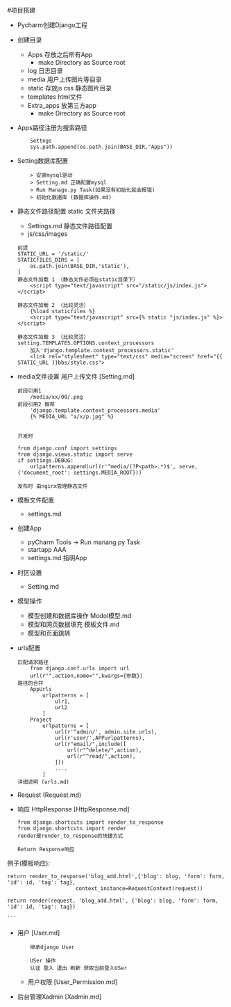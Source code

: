 #项目搭建

* Pycharm创建Django工程
* 创建目录
	* Apps 存放之后所有App 
		* make Directory as Source root
	* log 日志目录
	* media 用户上传图片等目录
	* static 存放js css 静态图片目录
	* templates html文件
	* Extra_apps 放第三方app
		* make Directory as Source root
* Apps路径注册为搜索路径

	```
		Settngs 
		sys.path.append(os.path.join(BASE_DIR,"Apps"))
	```
* Setting数据库配置

	```
		> 安装mysql驱动 
		> Setting.md 正确配置mysql
		> Run Manage.py Task(如果没有初始化就会报错)
		> 初始化数据库 (数据库操作.md)
	``` 

* 静态文件路径配置 static 文件夹路径
	* Settings.md 静态文件路径配置
	* js/css/images

	```
	前提
	STATIC_URL = '/static/'
	STATICFILES_DIRS = [
    	os.path.join(BASE_DIR,'static'),
	]
	静态文件加载 1 （静态文件必须在static目录下）
		<script type="text/javascript" src="/static/js/index.js"></script>
		
	静态文件加载 2 （比较灵活）
		{%load staticfiles %}
		<script type="text/javascript" src={% static "js/index.js" %}></script>
	
	静态文件加载 3 （比较灵活）
	setting.TEMPLATES.OPTIONS.context_processors
		加入'django.template.context_processors.static'
		<link rel="stylesheet" type="text/css" media="screen" href="{{ STATIC_URL }}bbs/style.css">
	```
	
* media文件设置 用户上传文件 [Setting.md]
	
	```
	前段引用1
		/media/xx/00/.png
	前段引用2 推荐
		'django.template.context_processors.media'
		{% MEDIA_URL "a/x/p.jpg" %}
	
	
	开发时
	
	from django.conf import settings
	from django.views.static import serve
	if settings.DEBUG:
	    urlpatterns.append(url(r'^media/(?P<path>.*)$', serve, {'document_root': settings.MEDIA_ROOT}))
	    
	发布时 由nginx管理静态文件
	```
* 模板文件配置
	* settings.md
	
* 创建App
	* pyCharm Tools -> Run manang.py Task
	* startapp AAA
	* settings.md 指明App
	
* 时区设置
	* Setting.md
* 模型操作
	* 模型创建和数据库操作  Modol模型.md
	* 模型和网页数据填充  模板文件.md
	* 模型和页面跳转
	
* urls配置

	```
	匹配请求路径 
		from django.conf.urls import url
		url(r"",action,name="",kwargs={参数})
	路径的合并
		AppUrls
			urlpatterns = [
				ulr1,
				url2
			]	
		Project
			urlpatterns = [
				url(r'^admin/', admin.site.urls),
				url(r'user/',APPurlpatterns),
				url(r"email/",include([
					url(r"^delete/",action),
					url(r"^read/",action),
				]))
				....
			]
	详细说明 (urls.md)
	```
* Request (Request.md)

* 响应 HttpResponse [HttpResponse.md]

	```
	from django.shortcuts import render_to_response
	from django.shortcuts import render
	render是render_to_response的快捷方式
	
	Return Response响应
例子(模板响应):

	return render_to_response('blog_add.html',{'blog': blog, 'form': form, 'id': id, 'tag': tag},
                          context_instance=RequestContext(request))

	return render(request, 'blog_add.html', {'blog': blog, 'form': form, 'id': id, 'tag': tag})
	
	```
	
	
* 用户 [User.md]
	
	```
		继承django User
		
		USer 操作
		认证 登入 退出 刷新 获取当前登入USer
	```
	* 用户权限 [User_Permission.md] 
	
* 后台管理Xadmin [Xadmin.md]